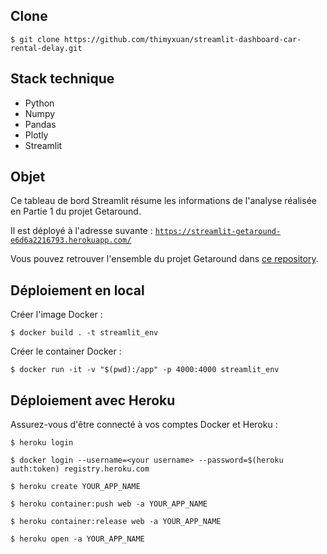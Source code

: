 ## Clone

```$ git clone https://github.com/thimyxuan/streamlit-dashboard-car-rental-delay.git```

## Stack technique

- Python
- Numpy
- Pandas
- Plotly
- Streamlit

## Objet

Ce tableau de bord Streamlit résume les informations de l'analyse réalisée en Partie 1 du projet Getaround.

Il est déployé à l'adresse suvante : 
[`https://streamlit-getaround-e6d6a2216793.herokuapp.com/`](https://streamlit-getaround-e6d6a2216793.herokuapp.com/)

Vous pouvez retrouver l'ensemble du projet Getaround dans [ce repository](https://github.com/thimyxuan/car-rental-delay-analysis).

## Déploiement en local

Créer l'image Docker :

```$ docker build . -t streamlit_env```

Créer le container Docker : 

```$ docker run -it -v "$(pwd):/app" -p 4000:4000 streamlit_env```

## Déploiement avec Heroku

Assurez-vous d'être connecté à vos comptes Docker et Heroku : 

```$ heroku login```

```$ docker login --username=<your username> --password=$(heroku auth:token) registry.heroku.com```

```$ heroku create YOUR_APP_NAME```

```$ heroku container:push web -a YOUR_APP_NAME```

```$ heroku container:release web -a YOUR_APP_NAME```

```$ heroku open -a YOUR_APP_NAME```